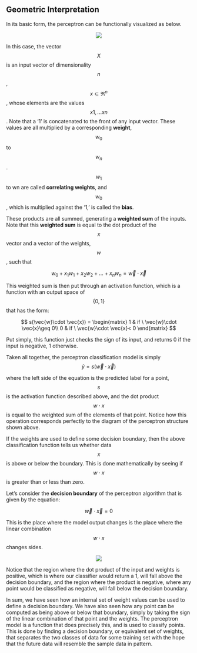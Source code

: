 ## Geometric Interpretation

In its basic form, the perceptron can be functionally visualized as below. 

<p align="center">
	<img class="plot" src="/assets/image21.png" />
</p>

In this case, the vector $$X$$ is an input vector of dimensionality $$n$$,$$x\subset\Re^n$$, whose elements are the values $$x1,...xn$$. Note that a ‘1’ is concatenated to the front of any input vector. These values are all multiplied by a corresponding **weight**, $$w_0$$ to $$w_n$$. $$w_1$$ to wn are called **correlating weights**, and $$w_0$$, which is multiplied against the ‘1,’ is called the **bias**.
 
These products are all summed, generating a **weighted sum** of the inputs. Note that this **weighted sum** is equal to the dot product of the $$x$$ vector and a vector of the weights, $$w$$, such that

$$
w_0+x_1w_1+x_2w_2 + \dots + x_n w_n = \vec{w} \cdot \vec{x}
$$

This weighted sum is then put through an activation function, which is a function with an output space of $$\{0,1\}$$ that has the form:

$$
s(\vec{w}\cdot \vec{x}) = \begin{matrix}
1 &  if \ \vec{w}\cdot \vec{x}\geq 0\\ 
0 &  if \ \vec{w}\cdot \vec{x}< 0
\end{matrix}
$$

Put simply, this function just checks the sign of its input, and returns 0 if the input is negative, 1 otherwise.

Taken all together, the perceptron classification model is simply
$$
\hat{y} = s(\vec{w} \cdot \vec{x})
$$

where the left side of the equation is the predicted label for a point,  $$s$$ is the activation function described above, and the dot product $$w \cdot x$$ is equal to the weighted sum of the elements of that point. Notice how this operation corresponds perfectly to the diagram of the perceptron structure shown above. 

If the weights are used to define some decision boundary, then the above classification function tells us whether data $$x$$ is above or below the boundary. This is done mathematically by seeing if $$w \cdot x$$ is greater than or less than zero.

Let’s consider the **decision boundary** of the perceptron algorithm that is given by the equation:

$$
\vec{w} \cdot \vec{x} = 0
$$

This is the place where the model output changes is the place where the linear combination $$w \cdot x$$ changes sides. 

<p align="center">
	<img class="plot" src="/assets/image23.png" />
</p>

Notice that the region where the dot product of the input and weights is positive, which is where our classifier would return a 1, will fall above the decision boundary, and the region where the product is negative, where any point would be classified as negative, will fall below the decision boundary. 

In sum, we have seen how an internal set of weight values can be used to define a decision boundary. We have also seen how any point can be computed as being above or below that boundary, simply by taking the sign of the linear combination of that point and the weights. The perceptron model is a function that does precisely this, and is used to classify points. This is done by finding a decision boundary, or equivalent set of weights, that separates the two classes of data for some training set with the hope that the future data will resemble the sample data in pattern.
